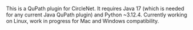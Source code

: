 This is a QuPath plugin for CircleNet. It requires Java 17 (which is needed for any current Java QuPath plugin) and Python ~3.12.4.
Currently working on Linux, work in progress for Mac and Windows compatibility.